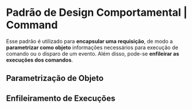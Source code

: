 # Padrão de Design Comportamental | Command

Esse padrão é utilizado para **encapsular uma requisição**, de modo a **parametrizar como objeto** informações necessários para execução de comando ou o disparo de um evento. Além disso, pode-se **enfileirar as execuções dos comandos**.

## Parametrização de Objeto

## Enfileiramento de Execuções